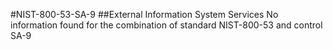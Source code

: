 #NIST-800-53-SA-9
##External Information System Services
No information found for the combination of standard NIST-800-53 and control SA-9
